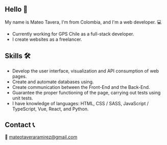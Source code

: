 ## Hello 👋

My name is Mateo Tavera, I'm from Colombia, and I'm a web developer. 💻
- Currently working for GPS Chile as a full-stack developer.
- I create websites as a freelancer.

## Skills 🛠️

- Develop the user interface, visualization and API consumption of web pages.
- Create and automate databases using.
- Create communication between the Front-End and the Back-End.
- Guarantee the proper functioning of the page, carrying out tests using unit tests.
- I have knowledge of languages: HTML, CSS / SASS, JavaScript / TypeScript, Vue, React, and Python.

## Contact 📞

📧 mateotaveraramirez@gmail.com

